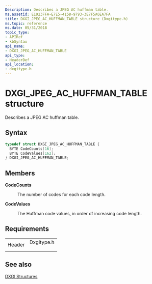 ```yaml
---
Description: Describes a JPEG AC huffman table.
ms.assetid: E1923FFA-E7E5-4158-9793-3E7F5A6EA7FA
title: DXGI_JPEG_AC_HUFFMAN_TABLE structure (Dxgitype.h)
ms.topic: reference
ms.date: 05/31/2018
topic_type: 
- APIRef
- kbSyntax
api_name: 
- DXGI_JPEG_AC_HUFFMAN_TABLE
api_type: 
- HeaderDef
api_location: 
- dxgitype.h
---
```


# DXGI\_JPEG\_AC\_HUFFMAN\_TABLE structure

Describes a JPEG AC huffman table.

## Syntax


```C++
typedef struct DXGI_JPEG_AC_HUFFMAN_TABLE {
  BYTE CodeCounts[16];
  BYTE CodeValues[162];
} DXGI_JPEG_AC_HUFFMAN_TABLE;
```



## Members

<dl> <dt>

**CodeCounts**
</dt> <dd>

The number of codes for each code length.

</dd> <dt>

**CodeValues**
</dt> <dd>

The Huffman code values, in order of increasing code length.

</dd> </dl>

## Requirements



|                   |                                                                                       |
|-------------------|---------------------------------------------------------------------------------------|
| Header<br/> | <dl> <dt>Dxgitype.h</dt> </dl> |



## See also

<dl> <dt>

[DXGI Structures](d3d10-graphics-reference-dxgi-structures.md)
</dt> </dl>

 

 




